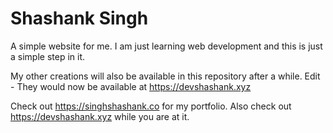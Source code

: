 # Shashank Singh
A simple website for me.
I am just learning web development and this is just a simple step in it.

My other creations will also be available in this repository after a while.
Edit - They would now be available at https://devshashank.xyz

Check out https://singhshashank.co for my portfolio. Also check out https://devshashank.xyz while you are at it. 
